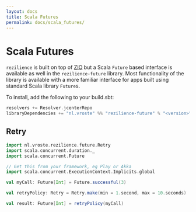 ```yaml
---
layout: docs
title: Scala Futures
permalink: docs/scala_futures/
---
```


# Scala Futures

`rezilience` is built on top of [ZIO](https://www.zio.dev) but a Scala `Future` based interface is available as well in the `rezilience-future` library. Most functionality of the library is available with a more familiar interface for apps built using standard Scala library `Future`s.

To install, add the following to your build.sbt:

```scala
resolvers += Resolver.jcenterRepo
libraryDependencies += "nl.vroste" %% "rezilience-future" % "<version>"
```

## Retry


```scala mdoc:silent
import nl.vroste.rezilience.future.Retry
import scala.concurrent.duration._
import scala.concurrent.Future

// Get this from your framework, eg Play or Akka
import scala.concurrent.ExecutionContext.Implicits.global

val myCall: Future[Int] = Future.successful(3)

val retryPolicy: Retry = Retry.make(min = 1.second, max = 10.seconds)

val result: Future[Int] = retryPolicy(myCall)
```



